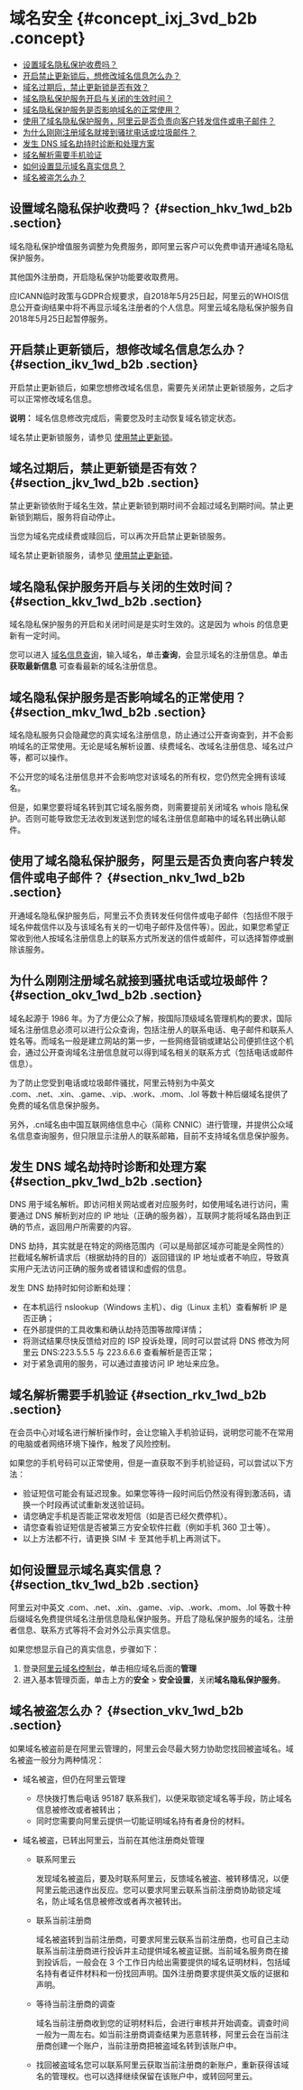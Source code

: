 # 域名安全 {#concept_ixj_3vd_b2b .concept}

-   [设置域名隐私保护收费吗？](#section_hkv_1wd_b2b)
-   [开启禁止更新锁后，想修改域名信息怎么办？](#section_ikv_1wd_b2b)
-   [域名过期后，禁止更新锁是否有效？](#section_jkv_1wd_b2b)
-   [域名隐私保护服务开启与关闭的生效时间？](#section_kkv_1wd_b2b)
-   [域名隐私保护服务是否影响域名的正常使用？](#section_mkv_1wd_b2b)
-   [使用了域名隐私保护服务，阿里云是否负责向客户转发信件或电子邮件？](#section_nkv_1wd_b2b)
-   [为什么刚刚注册域名就接到骚扰电话或垃圾邮件？](#section_okv_1wd_b2b)
-   [发生 DNS 域名劫持时诊断和处理方案](#section_pkv_1wd_b2b)
-   [域名解析需要手机验证](#section_rkv_1wd_b2b)
-   [如何设置显示域名真实信息？](#section_tkv_1wd_b2b)
-   [域名被盗怎么办？](#section_vkv_1wd_b2b)

## 设置域名隐私保护收费吗？ {#section_hkv_1wd_b2b .section}

域名隐私保护增值服务调整为免费服务，即阿里云客户可以免费申请开通域名隐私保护服务。

其他国外注册商，开启隐私保护功能要收取费用。

应ICANN临时政策与GDPR合规要求，自2018年5月25日起，阿里云的WHOIS信息公开查询结果中将不再显示域名注册者的个人信息。阿里云域名隐私保护服务自2018年5月25日起暂停服务。

## 开启禁止更新锁后，想修改域名信息怎么办？ {#section_ikv_1wd_b2b .section}

开启禁止更新锁后，如果您想修改域名信息，需要先关闭禁止更新锁服务，之后才可以正常修改域名信息。

**说明：** 域名信息修改完成后，需要您及时主动恢复域名锁定状态。

域名禁止更新锁服务，请参见 [使用禁止更新锁](../../../../intl.zh-CN/用户指南/域名安全/使用禁止更新锁.md#)。

## 域名过期后，禁止更新锁是否有效？ {#section_jkv_1wd_b2b .section}

禁止更新锁依附于域名生效，禁止更新锁到期时间不会超过域名到期时间。禁止更新锁到期后，服务将自动停止。

当您为域名完成续费或赎回后，可以再次开启禁止更新锁服务。

域名禁止更新锁服务，请参见 [使用禁止更新锁](../../../../intl.zh-CN/用户指南/域名安全/使用禁止更新锁.md#)。

## 域名隐私保护服务开启与关闭的生效时间？ {#section_kkv_1wd_b2b .section}

域名隐私保护服务的开启和关闭时间是是实时生效的。这是因为 whois 的信息更新有一定时间。

您可以进入 [域名信息查询](https://whois.aliyun.com/)，输入域名，单击**查询**，会显示域名的注册信息。单击**获取最新信息** 可查看最新的域名注册信息。

## 域名隐私保护服务是否影响域名的正常使用？ {#section_mkv_1wd_b2b .section}

域名隐私服务只会隐藏您的真实域名注册信息，防止通过公开查询查到，并不会影响域名的正常使用。无论是域名解析设置、续费域名、改域名注册信息、域名过户等，都可以操作。

不公开您的域名注册信息并不会影响您对该域名的所有权，您仍然完全拥有该域名。

但是，如果您要将域名转到其它域名服务商，则需要提前关闭域名 whois 隐私保护。否则可能导致您无法收到发送到您的域名注册信息邮箱中的域名转出确认邮件。

## 使用了域名隐私保护服务，阿里云是否负责向客户转发信件或电子邮件？ {#section_nkv_1wd_b2b .section}

开通域名隐私保护服务后，阿里云不负责转发任何信件或电子邮件（包括但不限于域名仲裁信件以及与该域名有关的一切电子邮件及信件等）。因此，如果您希望正常收到他人按域名注册信息上的联系方式所发送的信件或邮件，可以选择暂停或删除该服务。

## 为什么刚刚注册域名就接到骚扰电话或垃圾邮件？ {#section_okv_1wd_b2b .section}

域名起源于 1986 年。为了方便公众了解，按国际顶级域名管理机构的要求，国际域名注册信息必须可以进行公众查询，包括注册人的联系电话、电子邮件和联系人姓名等。而域名一般是建立网站的第一步，一些网络营销或建站公司便抓住这个机会，通过公开查询域名注册信息就可以得到域名相关的联系方式（包括电话或邮件信息）。

为了防止您受到电话或垃圾邮件骚扰，阿里云特别为中英文 .com、.net、.xin、.game、.vip、.work、.mom、.lol 等数十种后缀域名提供了免费的域名信息保护服务。

另外，.cn域名由中国互联网络信息中心（简称 CNNIC）进行管理，并提供公众域名信息查询服务，但只限显示注册人的联系邮箱，目前不支持域名信息保护服务。

## 发生 DNS 域名劫持时诊断和处理方案 {#section_pkv_1wd_b2b .section}

DNS 用于域名解析。即访问相关网站或者对应服务时，如使用域名进行访问，需要通过 DNS 解析到对应的 IP 地址（正确的服务器），互联网才能将域名路由到正确的节点，返回用户所需要的内容。

DNS 劫持，其实就是在特定的网络范围内（可以是局部区域亦可能是全网性的）拦截域名解析请求后（根据劫持的目的）返回错误的 IP 地址或者不响应，导致真实用户无法访问正确的服务或者错误和虚假的信息。

发生 DNS 劫持时如何诊断和处理：

-   在本机运行 nslookup（Windows 主机）、dig（Linux 主机）查看解析 IP 是否正确；
-   在外部提供的工具收集和确认劫持范围等故障详情；
-   将测试结果尽快反馈给对应的 ISP 投诉处理，同时可以尝试将 DNS 修改为阿里云 DNS:223.5.5.5 与 223.6.6.6 查看解析是否正常；
-   对于紧急调用的服务，可以通过直接访问 IP 地址来应急。

## 域名解析需要手机验证 {#section_rkv_1wd_b2b .section}

在会员中心对域名进行解析操作时，会让您输入手机验证码，说明您可能不在常用的电脑或者网络环境下操作，触发了风险控制。

如果您的手机号码可以正常使用，但是一直获取不到手机验证码，可以尝试以下方法：

-   验证短信可能会有延迟现象。如果您等待一段时间后仍然没有得到激活码，请换一个时段再试试重新发送验证码。
-   请您确定手机是否能正常收发短信（如是否已经欠费停机）。
-   请您查看验证短信是否被第三方安全软件拦截（例如手机 360 卫士等）。
-   以上方法都不行，请更换 SIM 卡 至其他手机上再测试下。

## 如何设置显示域名真实信息？ {#section_tkv_1wd_b2b .section}

阿里云对中英文 .com、.net、.xin、.game、.vip、.work、.mom、.lol 等数十种后缀域名免费提供域名注册信息隐私保护服务。开启了隐私保护服务的域名，注册者信息、联系方式等将不会对外公示真实信息。

如果您想显示自己的真实信息，步骤如下：

1.  登录[阿里云域名控制台](https://dc.console.aliyun.com)，单击相应域名后面的**管理**
2.  进入基本管理页面，单击上方的**安全** \> **安全设置**，关闭**域名隐私保护服务**。

## 域名被盗怎么办？ {#section_vkv_1wd_b2b .section}

如果域名被盗前是在阿里云管理的，阿里云会尽最大努力协助您找回被盗域名。域名被盗一般分为两种情况：

-   域名被盗，但仍在阿里云管理

    -   尽快拨打售后电话 95187 联系我们，以便采取锁定域名等手段，防止域名信息被修改或者被转出；
    -   同时您需要向阿里云提供一切能证明域名持有者身份的材料。
-   域名被盗，已转出阿里云，当前在其他注册商处管理

    -   联系阿里云

        发现域名被盗后，要及时联系阿里云，反馈域名被盗、被转移情况，以便阿里云能迅速作出反应。您可以要求阿里云联系当前注册商协助锁定域名，防止域名信息被修改或者再次被转出。

    -   联系当前注册商

        域名被盗转到当前注册商，可要求阿里云联系当前注册商，也可自己主动联系当前注册商进行投诉并主动提供域名被盗证据。当前域名服务商在接到投诉后，一般会在 3 个工作日内给出需要提供的域名证明材料，包括域名持有者证件材料和一份找回声明。国外注册商要求提供英文版的证据和声明。

    -   等待当前注册商的调查

        域名当前注册商收到您的证明材料后，会进行审核并开始调查。调查时间一般为一周左右。如当前注册商调查结果为恶意转移，阿里云会在当前注册商创建一个账户，当前注册商把被盗域名转到该账户中。

    -   找回被盗域名您可以联系阿里云获取当前注册商的新账户，重新获得该域名的管理权。也可以选择继续保留在该账户中，或转回阿里云。


